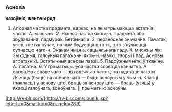 ### Аснова
**назоўнік, жаночы род**

1. Апорная частка прадмета, каркас, на якім трымаюцца астатнія часткі. А. машыны. 2. Ніжняя частка якога-н. прадмета або збудавання, падмурак. Бетонная а. 3. пераноснае значэнне: Пачатак, узор, тое галоўнае, на чым будуецца што-н., што з'яўляецца сутнасцю чаго-н. Эканамічная а. сацыяльнага ладу. 4. множны лік: Зыходныя, галоўныя палажэнні якой-н. навукі, тэорыі і пад. Асновы агратэхнікі. Эстэтычныя асновы паэзіі. 5. Падоўжныя ніткі ў тканіне. А. палатна. 6. У граматыцы: уся частка слова да канчатка. А. слова.На аснове чаго — зыходзячы з чагон., на падставе чаго-н. Ляжаць (быць) на аснове чаго — быць асноўным у чым-н. Класці (пакласці) у аснову што, браць за аснову што — браць (узяць) у якасці галоўнага, асноўнага. || прыметнік: асноўны.

<a rel="author">[http://rv-blr.com/](http://rv-blr.com/slounik.jsp?letterId=0&maskId=0&pageId=289)</a>
